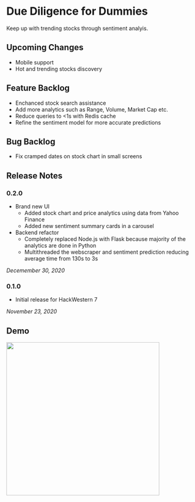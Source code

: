 # Due Diligence for Dummies

Keep up with trending stocks through sentiment analyis.

## Upcoming Changes 
* Mobile support 
* Hot and trending stocks discovery 

## Feature Backlog 
* Enchanced stock search assistance 
* Add more analytics such as Range, Volume, Market Cap etc.
* Reduce queries to <1s with Redis cache
* Refine the sentiment model for more accurate predictions 

## Bug Backlog
* Fix cramped dates on stock chart in small screens


## Release Notes

### 0.2.0
* Brand new UI 
  * Added stock chart and price analytics using data from Yahoo Finance
  * Added new sentiment summary cards in a carousel
* Backend refactor
  * Completely replaced Node.js with Flask because majority of the analytics are done in Python
  * Multithreaded the webscraper and sentiment prediction reducing average time from 130s to 3s

*Decemember 30, 2020*

### 0.1.0
* Initial release for HackWestern 7 

*November 23, 2020*

## Demo

<img src=dddemo.gif height="400" width="auto">


